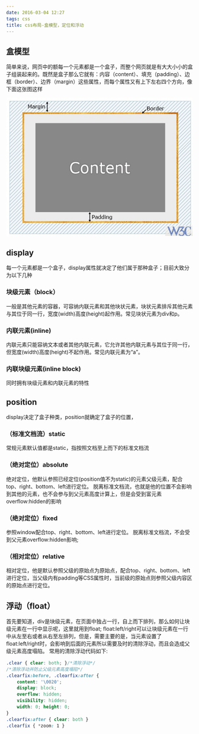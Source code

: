 ```yaml
---
date: 2016-03-04 12:27
tags: css
title: css布局-盒模型，定位和浮动
---
```


## 盒模型
简单来说，网页中的额每一个元素都是一个盒子，而整个网页就是有大大小小的盒子组装起来的。既然是盒子那么它就有：内容（content）、填充（padding）、边框（border）、边界（margin）这些属性，而每个属性又有上下左右四个方向，像下面这张图这样

![13-34-30](/images/13-34-30.jpg)

## display
每一个元素都是一个盒子，display属性就决定了他们属于那种盒子；目前大致分为以下几种
### 块级元素（block）
一般是其他元素的容器，可容纳内联元素和其他块状元素，块状元素排斥其他元素与其位于同一行，宽度(width)高度(height)起作用。常见块状元素为div和p。
### 内联元素(inline)
内联元素只能容纳文本或者其他内联元素，它允许其他内联元素与其位于同一行，但宽度(width)高度(height)不起作用。常见内联元素为“a”。
### 内联块级元素(inline block)
同时拥有块级元素和内联元素的特性

## position
display决定了盒子种类，position就确定了盒子的位置，
### （标准文档流）static
常规元素默认值都是static，指按照文档至上而下的标准文档流
### （绝对定位）absolute
绝对定位，他默认参照已经定位(position值不为static)的元素父级元素，配合top、right、bottom、left进行定位。
脱离标准文档流，也就是他的位置不会影响到其他的元素，也不会参与到父元素高度计算上，但是会受到富元素overflow:hidden的影响
### （绝对定位）fixed
参照window配合top、right、bottom、left进行定位。
脱离标准文档流，不会受到父元素overflow:hidden影响;
### （相对定位）relative
相对定位，他是默认参照父级的原始点为原始点，配合top、right、bottom、left进行定位，当父级内有padding等CSS属性时，当前级的原始点则参照父级内容区的原始点进行定位。
## 浮动（float）
首先要知道，div是块级元素，在页面中独占一行，自上而下排列，那么如何让块级元素在一行中显示呢，这里就用到float;
float:left/right可以让块级元素在一行中从左至右或者从右至左排列，但是，需要主要的是，当元素设置了float:left/right时，会影响到后面的元素所以需要及时的清除浮动，而且会造成父级元素高度塌陷。
常用的清除浮动代码如下:
```css
.clear { clear: both; }/*清除浮动*/
/*清除浮动并防止父级元素高度塌陷*/
.clearfix:before, .clearfix:after { 
    content: '\0020'; 
    display: block; 
    overflow: hidden; 
    visibility: hidden; 
    width: 0; height: 0; 
}
.clearfix:after { clear: both }
.clearfix { *zoom: 1 }
```

